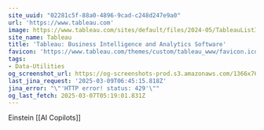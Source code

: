 ```yaml
---
site_uuid: "02281c5f-88a0-4896-9cad-c248d247e9a0"
url: 'https://www.tableau.com'
image: https://www.tableau.com/sites/default/files/2024-05/TableauListImage_1024x512.png
site_name: Tableau
title: 'Tableau: Business Intelligence and Analytics Software'
favicon: 'https://www.tableau.com/themes/custom/tableau_www/favicon.ico'
tags:
- Data-Utilities
og_screenshot_url: https://og-screenshots-prod.s3.amazonaws.com/1366x768/80/false/9f08b5a99c6c9f62c7b1c97611500f5db6b140a14c8c8c4a5b34b00faaad2427.jpeg
last_jina_request: '2025-03-09T06:45:15.818Z'
jina_error: "\"'HTTP error! status: 429'\""
og_last_fetch: 2025-03-07T05:19:01.831Z
---
```


Einstein [[AI Copilots]]

